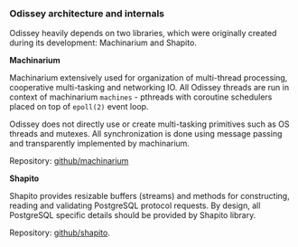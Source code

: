 
### Odissey architecture and internals

Odissey heavily depends on two libraries, which were originally created during its
development: Machinarium and Shapito.

**Machinarium**

Machinarium extensively used for organization of multi-thread processing, cooperative multi-tasking
and networking IO. All Odissey threads are run in context of machinarium `machines` -
pthreads with coroutine schedulers placed on top of `epoll(2)` event loop.

Odissey does not directly use or create multi-tasking primitives such as OS threads and mutexes.
All synchronization is done using message passing and transparently implemented by machinarium.

Repository: [github/machinarium](https://github.yandex-team.ru/pmwkaa/machinarium)

**Shapito**

Shapito provides resizable buffers (streams) and methods for constructing, reading and validating
PostgreSQL protocol requests. By design, all PostgreSQL specific details should be provided by
Shapito library.

Repository: [github/shapito](https://github.yandex-team.ru/pmwkaa/shapito).

